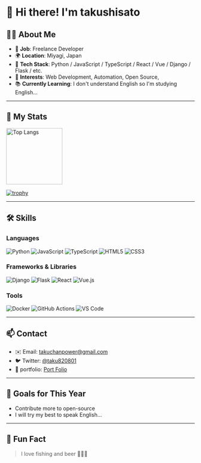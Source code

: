 # 👋 Hi there! I'm takushisato 

## 🧑‍💻 About Me
- 💼 **Job**: Freelance Developer
- 🌍 **Location**: Miyagi, Japan
- 🧪 **Tech Stack**: Python / JavaScript / TypeScript / React / Vue / Django / Flask / etc.
- 🎯 **Interests**: Web Development, Automation, Open Source,
- 📚 **Currently Learning**: I don't understand English so I'm studying English...
---

## 🚀 My Stats

<p align="left"> 
  <img alt="Top Langs" height="150px" src="https://github-readme-stats.vercel.app/api/top-langs/?username=takushisato&layout=compact&show_icons=true&theme=onedark&count_private=true" />
</p>

[![trophy](https://github-profile-trophy.vercel.app/?username=takushisato&theme=onedark&column=9&count_private=true)](https://github.com/ryo-ma/github-profile-trophy)

---

## 🛠️ Skills

### Languages
![Python](https://img.shields.io/badge/-Python-3776AB?style=flat-square&logo=python&logoColor=white)
![JavaScript](https://img.shields.io/badge/-JavaScript-F7DF1E?style=flat-square&logo=javascript&logoColor=black)
![TypeScript](https://img.shields.io/badge/-TypeScript-3178C6?style=flat-square&logo=typescript&logoColor=white)
![HTML5](https://img.shields.io/badge/-HTML5-E34F26?style=flat-square&logo=html5&logoColor=white)
![CSS3](https://img.shields.io/badge/-CSS3-1572B6?style=flat-square&logo=css3&logoColor=white)

### Frameworks & Libraries
![Django](https://img.shields.io/badge/-Django-092E20?style=flat-square&logo=django&logoColor=white)
![Flask](https://img.shields.io/badge/-Flask-000000?style=flat-square&logo=flask)
![React](https://img.shields.io/badge/-React-61DAFB?style=flat-square&logo=react&logoColor=black)
![Vue.js](https://img.shields.io/badge/-Vue.js-4FC08D?style=flat-square&logo=vue.js&logoColor=white)

### Tools
![Docker](https://img.shields.io/badge/-Docker-2496ED?style=flat-square&logo=docker&logoColor=white)
![GitHub Actions](https://img.shields.io/badge/-GitHub%20Actions-2088FF?style=flat-square&logo=github-actions&logoColor=white)
![VS Code](https://img.shields.io/badge/-VSCode-007ACC?style=flat-square&logo=visual-studio-code&logoColor=white)

---

## 📫 Contact

- ✉️ Email: takuchanpower@gmail.com
- 🐦 Twitter: [@taku820801](https://twitter.com/taku820801)
- 📝 portfolio: [Port Folio](https://takushisato.github.io/portfolio/)

---

## 🌱 Goals for This Year

- Contribute more to open-source
- I will try my best to speak English...

---

## 🐾 Fun Fact
> I love fishing and beer 🎣🐡🍻
